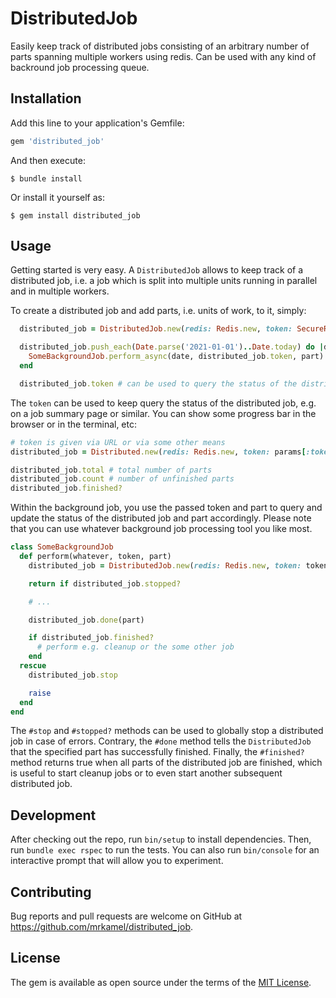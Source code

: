 # DistributedJob

Easily keep track of distributed jobs consisting of an arbitrary number of
parts spanning multiple workers using redis. Can be used with any kind of
backround job processing queue.

## Installation

Add this line to your application's Gemfile:

```ruby
gem 'distributed_job'
```

And then execute:

    $ bundle install

Or install it yourself as:

    $ gem install distributed_job

## Usage

Getting started is very easy. A `DistributedJob` allows to keep track of a
distributed job, i.e. a job which is split into multiple units running in
parallel and in multiple workers.

To create a distributed job and add parts, i.e. units of work, to it, simply:

```ruby
  distributed_job = DistributedJob.new(redis: Redis.new, token: SecureRandom.hex)

  distributed_job.push_each(Date.parse('2021-01-01')..Date.today) do |date, part|
    SomeBackgroundJob.perform_async(date, distributed_job.token, part)
  end

  distributed_job.token # can be used to query the status of the distributed job
```

The `token` can be used to keep query the status of the distributed job, e.g.
on a job summary page or similar. You can show some progress bar in the browser
or in the terminal, etc:

```ruby
# token is given via URL or via some other means
distributed_job = Distributed.new(redis: Redis.new, token: params[:token])

distributed_job.total # total number of parts
distributed_job.count # number of unfinished parts
distributed_job.finished?
```

Within the background job, you use the passed token and part to query and
update the status of the distributed job and part accordingly. Please note
that you can use whatever background job processing tool you like most.

```ruby
class SomeBackgroundJob
  def perform(whatever, token, part)
    distributed_job = DistributedJob.new(redis: Redis.new, token: token)

    return if distributed_job.stopped?

    # ...

    distributed_job.done(part)

    if distributed_job.finished?
      # perform e.g. cleanup or the some other job
    end
  rescue
    distributed_job.stop

    raise
  end
end
```

The `#stop` and `#stopped?` methods can be used to globally stop a distributed
job in case of errors. Contrary, the `#done` method tells the `DistributedJob` that the
specified part has successfully finished. Finally, the `#finished?` method
returns true when all parts of the distributed job are finished, which is useful
to start cleanup jobs or to even start another subsequent distributed job.

## Development

After checking out the repo, run `bin/setup` to install dependencies. Then, run
`bundle exec rspec` to run the tests. You can also run `bin/console` for an
interactive prompt that will allow you to experiment.

## Contributing

Bug reports and pull requests are welcome on GitHub at
https://github.com/mrkamel/distributed_job.

## License

The gem is available as open source under the terms of the [MIT
License](https://opensource.org/licenses/MIT).
